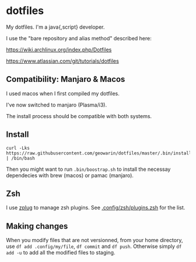 # dotfiles

My dotfiles. I'm a java{,script} developer.

I use the "bare repository and alias method" described here:

https://wiki.archlinux.org/index.php/Dotfiles

https://www.atlassian.com/git/tutorials/dotfiles

## Compatibility: Manjaro & Macos

I used macos when I first compiled my dotfiles.

I've now switched to manjaro (Plasma/i3). 

The install process should be compatible with both systems.

## Install

```
curl -Lks https://raw.githubusercontent.com/geowarin/dotfiles/master/.bin/install.sh | /bin/bash
```

Then you might want to run `.bin/boostrap.sh` to install the necessay dependecies with brew (macos) or pamac (manjaro).

## Zsh

I use [zplug](https://github.com/zplug/zplug) to manage zsh plugins.
See [.config/zsh/plugins.zsh](https://github.com/geowarin/dotfiles/blob/master/.config/zsh/plugins.zsh) for the list.

## Making changes

When you modify files that are not versionned, from your home directory, use `df add .config/my/file`, `df commit` and `df push`.
Otherwise simply `df add -u` to add all the modified files to staging.
